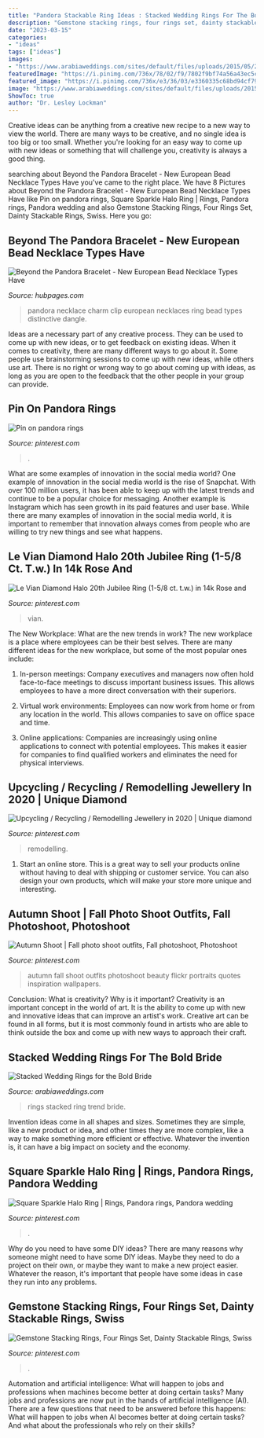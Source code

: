 ```yaml
---
title: "Pandora Stackable Ring Ideas : Stacked Wedding Rings For The Bold Bride"
description: "Gemstone stacking rings, four rings set, dainty stackable rings, swiss"
date: "2023-03-15"
categories:
- "ideas"
tags: ["ideas"]
images:
- "https://www.arabiaweddings.com/sites/default/files/uploads/2015/05/21/stacked_wedding_rings_3.jpg"
featuredImage: "https://i.pinimg.com/736x/78/02/f9/7802f9bf74a56a43ec5c2f81a815577b.jpg"
featured_image: "https://i.pinimg.com/736x/e3/36/03/e3360335c68bd94cf7983c49a7e0c24d.jpg"
image: "https://www.arabiaweddings.com/sites/default/files/uploads/2015/05/21/stacked_wedding_rings_3.jpg"
ShowToc: true
author: "Dr. Lesley Lockman"
---
```



Creative ideas can be anything from a creative new recipe to a new way to view the world. There are many ways to be creative, and no single idea is too big or too small. Whether you're looking for an easy way to come up with new ideas or something that will challenge you, creativity is always a good thing.

	

		
searching about Beyond the Pandora Bracelet - New European Bead Necklace Types Have you've came to the right place. We have 8 Pictures about Beyond the Pandora Bracelet - New European Bead Necklace Types Have like Pin on pandora rings, Square Sparkle Halo Ring | Rings, Pandora rings, Pandora wedding and also Gemstone Stacking Rings, Four Rings Set, Dainty Stackable Rings, Swiss. Here you go:
		
    
## Beyond The Pandora Bracelet - New European Bead Necklace Types Have

<img loading=lazy src="https://usercontent1.hubstatic.com/8848554_f260.jpg" onerror="this.onerror=null;this.src='https://tse2.mm.bing.net/th?id=OIP.gSUGMnYzw3C1QhHta6ytSAHaK6&amp;pid=15.1';" alt="Beyond the Pandora Bracelet - New European Bead Necklace Types Have">

_Source: hubpages.com_

>pandora necklace charm clip european necklaces ring bead types distinctive dangle. 

	

Ideas are a necessary part of any creative process. They can be used to come up with new ideas, or to get feedback on existing ideas. When it comes to creativity, there are many different ways to go about it. Some people use brainstorming sessions to come up with new ideas, while others use art. There is no right or wrong way to go about coming up with ideas, as long as you are open to the feedback that the other people in your group can provide.

    
## Pin On Pandora Rings

<img loading=lazy src="https://i.pinimg.com/736x/78/02/f9/7802f9bf74a56a43ec5c2f81a815577b.jpg" onerror="this.onerror=null;this.src='https://tse4.mm.bing.net/th?id=OIP.nNyk1ZGn0BBtfp2iP35uKgHaHa&amp;pid=15.1';" alt="Pin on pandora rings">

_Source: pinterest.com_

>. 

	

What are some examples of innovation in the social media world?
One example of innovation in the social media world is the rise of Snapchat. With over 100 million users, it has been able to keep up with the latest trends and continue to be a popular choice for messaging. Another example is Instagram which has seen growth in its paid features and user base. While there are many examples of innovation in the social media world, it is important to remember that innovation always comes from people who are willing to try new things and see what happens.

    
## Le Vian Diamond Halo 20th Jubilee Ring (1-5/8 Ct. T.w.) In 14k Rose And

<img loading=lazy src="https://i.pinimg.com/736x/e3/36/03/e3360335c68bd94cf7983c49a7e0c24d.jpg" onerror="this.onerror=null;this.src='https://tse2.mm.bing.net/th?id=OIP.tkPOfoKW2bRMrE2rfZPO_QHaEK&amp;pid=15.1';" alt="Le Vian Diamond Halo 20th Jubilee Ring (1-5/8 ct. t.w.) in 14k Rose and">

_Source: pinterest.com_

>vian. 

	

The New Workplace: What are the new trends in work?
The new workplace is a place where employees can be their best selves. There are many different ideas for the new workplace, but some of the most popular ones include:
1. In-person meetings: Company executives and managers now often hold face-to-face meetings to discuss important business issues. This allows employees to have a more direct conversation with their superiors.

2. Virtual work environments: Employees can now work from home or from any location in the world. This allows companies to save on office space and time.

3. Online applications: Companies are increasingly using online applications to connect with potential employees. This makes it easier for companies to find qualified workers and eliminates the need for physical interviews.

    
## Upcycling / Recycling / Remodelling Jewellery In 2020 | Unique Diamond

<img loading=lazy src="https://i.pinimg.com/originals/3f/2c/c9/3f2cc94f88dd06ca6c63ebbee91d1add.jpg" onerror="this.onerror=null;this.src='https://tse2.mm.bing.net/th?id=OIP.tgrq01yaDcYmlZugPjaceQHaHa&amp;pid=15.1';" alt="Upcycling / Recycling / Remodelling Jewellery in 2020 | Unique diamond">

_Source: pinterest.com_

>remodelling. 

	

1. Start an online store. This is a great way to sell your products online without having to deal with shipping or customer service. You can also design your own products, which will make your store more unique and interesting.

    
## Autumn Shoot | Fall Photo Shoot Outfits, Fall Photoshoot, Photoshoot

<img loading=lazy src="https://i.pinimg.com/originals/e3/a6/8a/e3a68aa76e36eea6b75a1a9106a5e007.jpg" onerror="this.onerror=null;this.src='https://tse2.mm.bing.net/th?id=OIP.PD0HwlsI24uaHDgHUmDDKAAAAA&amp;pid=15.1';" alt="Autumn Shoot | Fall photo shoot outfits, Fall photoshoot, Photoshoot">

_Source: pinterest.com_

>autumn fall shoot outfits photoshoot beauty flickr portraits quotes inspiration wallpapers. 

	

Conclusion: What is creativity? Why is it important?
Creativity is an important concept in the world of art. It is the ability to come up with new and innovative ideas that can improve an artist's work. Creative art can be found in all forms, but it is most commonly found in artists who are able to think outside the box and come up with new ways to approach their craft.

    
## Stacked Wedding Rings For The Bold Bride

<img loading=lazy src="https://www.arabiaweddings.com/sites/default/files/uploads/2015/05/21/stacked_wedding_rings_3.jpg" onerror="this.onerror=null;this.src='https://tse1.mm.bing.net/th?id=OIP.9S0x21304FGWkQNxTY1bCAHaIN&amp;pid=15.1';" alt="Stacked Wedding Rings for the Bold Bride">

_Source: arabiaweddings.com_

>rings stacked ring trend bride. 

	

Invention ideas come in all shapes and sizes. Sometimes they are simple, like a new product or idea, and other times they are more complex, like a way to make something more efficient or effective. Whatever the invention is, it can have a big impact on society and the economy.

    
## Square Sparkle Halo Ring | Rings, Pandora Rings, Pandora Wedding

<img loading=lazy src="https://i.pinimg.com/736x/50/00/c6/5000c6e096e68084d7f5e1028992f256--ring-set-pandora.jpg" onerror="this.onerror=null;this.src='https://tse1.mm.bing.net/th?id=OIP.raQqlxyYHrm4u8o-yBKXSwHaHa&amp;pid=15.1';" alt="Square Sparkle Halo Ring | Rings, Pandora rings, Pandora wedding">

_Source: pinterest.com_

>. 

	

Why do you need to have some DIY ideas?
There are many reasons why someone might need to have some DIY ideas. Maybe they need to do a project on their own, or maybe they want to make a new project easier. Whatever the reason, it's important that people have some ideas in case they run into any problems.

    
## Gemstone Stacking Rings, Four Rings Set, Dainty Stackable Rings, Swiss

<img loading=lazy src="https://i.pinimg.com/474x/19/fc/c0/19fcc082a12897183868e1d616b19f2d.jpg" onerror="this.onerror=null;this.src='https://tse3.mm.bing.net/th?id=OIP.uLAmKd96IGFgg0Q4oEm2nQAAAA&amp;pid=15.1';" alt="Gemstone Stacking Rings, Four Rings Set, Dainty Stackable Rings, Swiss">

_Source: pinterest.com_

>. 

	

Automation and artificial intelligence: What will happen to jobs and professions when machines become better at doing certain tasks?
Many jobs and professions are now put in the hands of artificial intelligence (AI). There are a few questions that need to be answered before this happens: What will happen to jobs when AI becomes better at doing certain tasks? And what about the professionals who rely on their skills?

